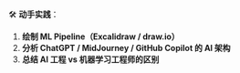 🛠️ **动手实践**：

1. **绘制 ML Pipeline（Excalidraw / draw.io）**
2. **分析 ChatGPT / MidJourney / GitHub Copilot 的 AI 架构**
3. **总结 AI 工程 vs 机器学习工程师的区别**
